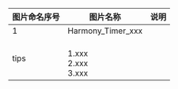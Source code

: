 
 | 图片命名序号 | 图片名称 | 说明 |
 | --- | ----- | ----- | 
 | 1 | Harmony_Timer_xxx |  | 
 | tips | <br/>1.xxx <br/>2.xxx <br/>3.xxx | | 
 
